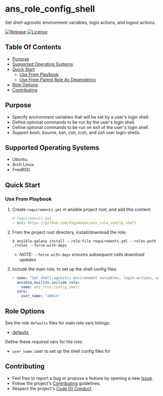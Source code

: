 # ans_role_config_shell

Set shell-agnostic environment variables, login actions, and logout actions.

[![Release](https://img.shields.io/github/release/digimokan/ans_role_config_shell.svg?label=release)](https://github.com/digimokan/ans_role_config_shell/releases/latest "Latest Release Notes")
[![License](https://img.shields.io/badge/license-MIT-blue.svg?label=license)](LICENSE.md "Project License")

## Table Of Contents

* [Purpose](#purpose)
* [Supported Operating Systems](#supported-operating-systems)
* [Quick Start](#quick-start)
    * [Use From Playbook](#use-from-playbook)
    * [Use From Parent Role As Dependency](#use-from-parent-role-as-dependency)
* [Role Options](#role-options)
* [Contributing](#contributing)

## Purpose

* Specify environment variables that will be set by a user's login shell.
* Define optional commands to be run by the user's login shell.
* Define optional commands to be run on exit of the user's login shell.
* Support _bash_, _bourne_, _ksh_, _csh_, _tcsh_, and _zsh_ user login-shells.

## Supported Operating Systems

* Ubuntu.
* Arch Linux.
* FreeBSD.

## Quick Start

### Use From Playbook

1. Create `requirements.yml` in ansible project root, and add this content:

   ```yaml
   # requirements.yml
   - src: https://github.com/digimokan/ans_role_config_shell
   ```

2. From the project root directory, install/download the role:

   ```shell
   $ ansible-galaxy install --role-file requirements.yml --roles-path ./roles --force-with-deps
   ```

   * _NOTE:_ `--force-with-deps` _ensures subsequent calls download updates_

3. Include the main role, to set up the shell config files:

   ```yaml
   - name: "Set shell-agnostic environment variables, login actions, and logout actions"
     ansible.builtin.include_role:
       name: ans_role_config_shell
     vars:
       user_name: "admin"
   ```

## Role Options

See the role `defaults` files for main role vars listings:

  * [defaults](../defaults/main/)

Define these _required_ vars for the role:

  * `user_name`: user to set up the shell config files for

## Contributing

* Feel free to report a bug or propose a feature by opening a new
  [Issue](https://github.com/digimokan/ans_role_config_shell/issues).
* Follow the project's [Contributing](CONTRIBUTING.md) guidelines.
* Respect the project's [Code Of Conduct](CODE_OF_CONDUCT.md).

